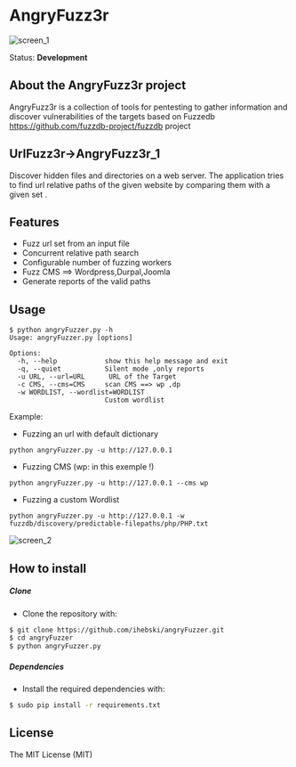 # AngryFuzz3r
![screen_1](http://i.imgur.com/QetqbO1.png)

Status: **Development**
## About the AngryFuzz3r project
AngryFuzz3r is a collection of tools for pentesting to gather information and discover vulnerabilities of the targets based on Fuzzedb https://github.com/fuzzdb-project/fuzzdb project
## UrlFuzz3r->AngryFuzz3r_1
Discover hidden files and directories on a web server. The application tries to find url relative paths of the given website by comparing them with a given set .

## Features

* Fuzz url set from an input file
* Concurrent relative path search
* Configurable number of fuzzing workers
* Fuzz CMS ==> Wordpress,Durpal,Joomla
* Generate reports of the valid paths
## Usage

~~~
$ python angryFuzzer.py -h
Usage: angryFuzzer.py [options]

Options:
  -h, --help            show this help message and exit
  -q, --quiet           Silent mode ,only reports
  -u URL, --url=URL      URL of the Target
  -c CMS, --cms=CMS     scan CMS ==> wp ,dp
  -w WORDLIST, --wordlist=WORDLIST
                        Custom wordlist

~~~

Example:
* Fuzzing an url with default dictionary
~~~
python angryFuzzer.py -u http://127.0.0.1 
~~~

* Fuzzing CMS (wp: in this exemple !)
~~~
python angryFuzzer.py -u http://127.0.0.1 --cms wp 
~~~

* Fuzzing a custom Wordlist
~~~
python angryFuzzer.py -u http://127.0.0.1 -w fuzzdb/discovery/predictable-filepaths/php/PHP.txt
~~~
![screen_2](http://i.imgur.com/0C4Lb42.png)



## How to install
##### Clone
 - Clone the repository with:
```sh
$ git clone https://github.com/ihebski/angryFuzzer.git
$ cd angryFuzzer
$ python angryFuzzer.py
```
##### Dependencies
* Install the required dependencies with:
```bash
$ sudo pip install -r requirements.txt
```
## License
The MIT License (MIT)
